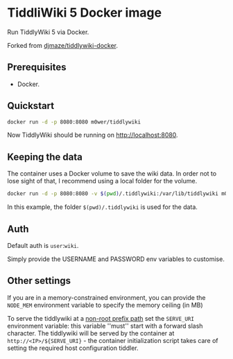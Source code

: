 # TiddliWiki 5 Docker image

Run TiddlyWiki 5 via Docker.

Forked from
[djmaze/tiddlywiki-docker](https://github.com/djmaze/tiddlywiki-docker).

## Prerequisites

* Docker.

## Quickstart

```bash
docker run -d -p 8080:8080 m0wer/tiddlywiki
```

Now TiddlyWiki should be running on
[http://localhost:8080](http://localhost:8080).

## Keeping the data

The container uses a Docker volume to save the wiki data. In order not
to lose sight of that, I recommend using a local folder for the volume.

```bash
docker run -d -p 8080:8080 -v $(pwd)/.tiddlywiki:/var/lib/tiddlywiki m0wer/tiddlywiki
```

In this example, the folder `$(pwd)/.tiddlywiki` is used for the data.

## Auth

Default auth is `user`:`wiki`.

Simply provide the USERNAME and PASSWORD env variables to customise.

## Other settings

If you are in a memory-constrained environment, you can provide the
`NODE_MEM` environment variable to specify the memory ceiling (in MB)

To serve the tiddlywiki at a
[non-root prefix path](https://tiddlywiki.com/static/Using%2520a%2520custom%2520path%2520prefix%2520with%2520the%2520client-server%2520edition.html)
set the `SERVE_URI` environment variable: this variable ''must'' start with a
forward slash character. The tiddlywiki will be served by the container at
`http://<IP>/${SERVE_URI}` - the container initialization script takes care of
setting the required host configuration tiddler.
